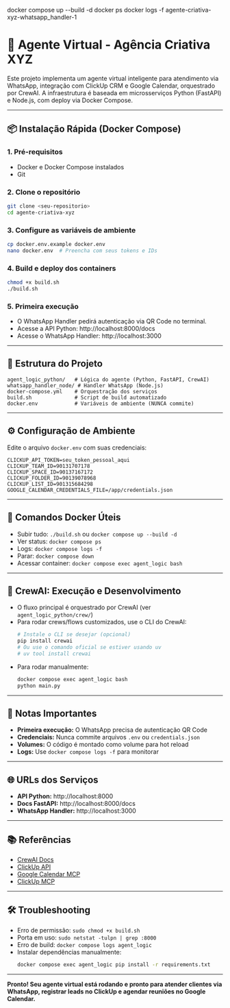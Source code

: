 docker compose up --build -d
docker ps
docker logs -f agente-criativa-xyz-whatsapp_handler-1

# 🚀 Agente Virtual - Agência Criativa XYZ

Este projeto implementa um agente virtual inteligente para atendimento via WhatsApp, integração com ClickUp CRM e Google Calendar, orquestrado por CrewAI. A infraestrutura é baseada em microsserviços Python (FastAPI) e Node.js, com deploy via Docker Compose.

---

## 📦 Instalação Rápida (Docker Compose)

### 1. Pré-requisitos
- Docker e Docker Compose instalados
- Git

### 2. Clone o repositório
```bash
git clone <seu-repositorio>
cd agente-criativa-xyz
```

### 3. Configure as variáveis de ambiente
```bash
cp docker.env.example docker.env
nano docker.env  # Preencha com seus tokens e IDs
```

### 4. Build e deploy dos containers
```bash
chmod +x build.sh
./build.sh
```

### 5. Primeira execução
- O WhatsApp Handler pedirá autenticação via QR Code no terminal.
- Acesse a API Python: http://localhost:8000/docs
- Acesse o WhatsApp Handler: http://localhost:3000

---

## 🧠 Estrutura do Projeto

```
agent_logic_python/   # Lógica do agente (Python, FastAPI, CrewAI)
whatsapp_handler_node/ # Handler WhatsApp (Node.js)
docker-compose.yml    # Orquestração dos serviços
build.sh              # Script de build automatizado
docker.env            # Variáveis de ambiente (NUNCA commite)
```

---

## ⚙️ Configuração de Ambiente

Edite o arquivo `docker.env` com suas credenciais:

```
CLICKUP_API_TOKEN=seu_token_pessoal_aqui
CLICKUP_TEAM_ID=90131707178
CLICKUP_SPACE_ID=90137167172
CLICKUP_FOLDER_ID=90139078968
CLICKUP_LIST_ID=901315684298
GOOGLE_CALENDAR_CREDENTIALS_FILE=/app/credentials.json
```

---

## 🐳 Comandos Docker Úteis

- Subir tudo: `./build.sh` ou `docker compose up --build -d`
- Ver status: `docker compose ps`
- Logs: `docker compose logs -f`
- Parar: `docker compose down`
- Acessar container: `docker compose exec agent_logic bash`

---

## 🧩 CrewAI: Execução e Desenvolvimento

- O fluxo principal é orquestrado por CrewAI (ver `agent_logic_python/crew/`)
- Para rodar crews/flows customizados, use o CLI do CrewAI:
  ```bash
  # Instale o CLI se desejar (opcional)
  pip install crewai
  # Ou use o comando oficial se estiver usando uv
  # uv tool install crewai
  ```
- Para rodar manualmente:
  ```bash
  docker compose exec agent_logic bash
  python main.py
  ```

---

## 📝 Notas Importantes

- **Primeira execução:** O WhatsApp precisa de autenticação QR Code
- **Credenciais:** Nunca commite arquivos `.env` ou `credentials.json`
- **Volumes:** O código é montado como volume para hot reload
- **Logs:** Use `docker compose logs -f` para monitorar

---

## 🌐 URLs dos Serviços
- **API Python:** http://localhost:8000
- **Docs FastAPI:** http://localhost:8000/docs
- **WhatsApp Handler:** http://localhost:3000

---

## 📚 Referências
- [CrewAI Docs](https://docs.crewai.com/)
- [ClickUp API](https://developer.clickup.com/)
- [Google Calendar MCP](https://github.com/nspady/google-calendar-mcp)
- [ClickUp MCP](https://github.com/taazkareem/clickup-mcp-server)

---

## 🛠️ Troubleshooting
- Erro de permissão: `sudo chmod +x build.sh`
- Porta em uso: `sudo netstat -tulpn | grep :8000`
- Erro de build: `docker compose logs agent_logic`
- Instalar dependências manualmente:
  ```bash
  docker compose exec agent_logic pip install -r requirements.txt
  ```

---

**Pronto! Seu agente virtual está rodando e pronto para atender clientes via WhatsApp, registrar leads no ClickUp e agendar reuniões no Google Calendar.**
